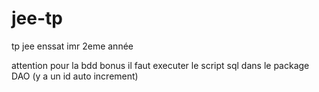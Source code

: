 # jee-tp
tp jee enssat imr 2eme année

attention pour la bdd bonus il faut executer le script sql dans le package DAO (y a un id auto increment)

